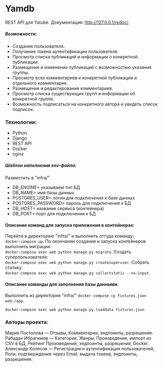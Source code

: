 # Yamdb
REST API для Yatube. Документация: http://127.0.0.1/redoc/.
##### Возможности:
- Создание пользователя.
- Получение токена аутентификации пользователя.
- Просмотр списка публикаций и информации о конкретной публикации.
- Размещение и изменение публикаций с возможностью указания группы.
- Просмотр всех комментариев к конкретной публикации и отдельного комментария.
- Размещение и редактирование комментариев.
- Просмотр списка существующих групп и информации об конкретной группе.
- Возможность подписаться на конкретного автора и увидеть список подписок.


### Технологии:
- Python
- Django
- REST API
- Docker
- nginx

##### Шаблон наполнения env-файла:
Разместить в "infra/"
- DB_ENGINE= указываем тип БД
- DB_NAME= имя базы данных
- POSTGRES_USER= логин для подключения к базе данных
- POSTGRES_PASSWORD= пароль для подключения к БД
- DB_HOST= название сервиса (контейнера)
- DB_PORT= порт для подключения к БД 

#### Описание команд для запуска приложения в контейнерах:
Перейти в директорию "infra/" и выполнить оттуда команду:\
``` docker-compose up ```.
По окончании создания и запуска контейнеров выполнить миграции:\
```docker-compose exec web python manage.py migrate```.
Создать суперпользователя:\
```docker-compose exec web python manage.py createsuperuser```.
Собрать статику:\
```docker-compose exec web python manage.py collectstatic --no-input```.

#### Описание команды для заполнения базы данными.
Выполнить из директории "infra/"
```docker-compose cp fixtures.json web:/app```. 

```docker-compose exec web python manage.py loaddata fixtures.json```

### Авторы проекта:
Мария Постолова — Отзывы, Комментарии, эндпоинты, разрешения.
Рабадан Ибрагимов — Категории, Жанры, Произведения, импорт из CSV в БД, Рейтинг Произведений, эндпоинты, разрешения, Docker.
Александр Колесов — Регистрация и аутентификация пользователей, Роли, подтверждение через Email, выдача токена, эндпоинты, разрешения.

